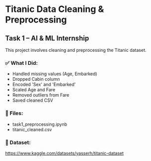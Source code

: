 # Titanic Data Cleaning & Preprocessing

## Task 1 – AI & ML Internship

This project involves cleaning and preprocessing the Titanic dataset.

### ✅ What I Did:
- Handled missing values (Age, Embarked)
- Dropped Cabin column
- Encoded 'Sex' and 'Embarked'
- Scaled Age and Fare
- Removed outliers from Fare
- Saved cleaned CSV

### 📁 Files:
- task1_preprocessing.ipynb
- titanic_cleaned.csv

### 🔗 Dataset:
https://www.kaggle.com/datasets/yasserh/titanic-dataset
